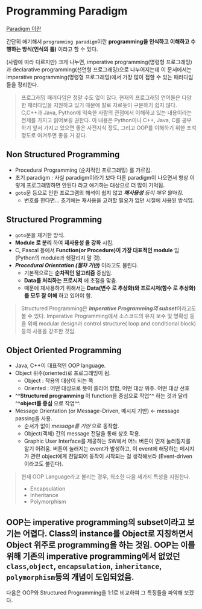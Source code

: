# Programming Paradigm

[Paradigm 이란](https://dsaint31.tistory.com/entry/Paradigm-패러다임)


간단히 애기해서 `programming paradigm`이란 **programming을 인식하고 이해하고 수행하는 방식(인식의 틀)** 이라고 할 수 있다. 
  
(사람에 따라 다르지만) 크게 나누면, imperative programming(명령형 프로그래밍)과 declarative programming(선언형 프로그래밍)으로 나누어지는데 이 문서에서는 imperative programming(명령형 프로그래밍)에서 가장 많이 접할 수 있는 패러다임들을 정리한다.

> 프로그래밍 패러다임은 정말 수도 없이 많다. 현재의 프로그래밍 언어들은 다양한 패러다임을 지원하고 있기 때문에 칼로 자르듯이 구분하기 쉽지 않다. C,C++과 Java, Python에 익숙한 사람의 관점에서 이해하고 있는 내용이라는 전제를 가지고 읽어보길 권한다. 이 내용은 Python이나 C++, Java, C를 공부하기 앞서 가지고 있으면 좋은 사전지식 정도, 그리고 OOP를 이해하기 위한 포석 정도로 여겨두면 좋을 거 같다.

## Non Structured Programming

- Procedural Programming (순차적인 프로그래밍) 를 가르킴.
- 초기 paradigm : 사실 paradigm이라기 보다 다른 paradigm이 나오면서 항상 이렇게 프로그래밍하면 안된다 라고 애기하는 대상으로 더 많이 기억됨.
- `goto`문 등으로 인한 프로그램의 해석이 쉽지 않고 ***재사용성** 등이 매우 떨어짐.*
    - 변호를 한다면... 초기에는 재사용을 고려할 필요가 없던 시절에 사용된 방식임.

## Structured Programming

- `goto`문을 제거한 방식.
- **Module 로 분리** 하여 **재사용성 을 강화** 시킴.
- C, Pascal 등에서 **Function(or Procedure)이 가장 대표적인 module** 임(Python의 module과 헷갈리지 말 것).
- ***Procedural Orientation (절차 기반)*** 이라고도 불린다.
    - 기본적으로는 **순차적인 알고리즘** 중심임.
    - **Data를 처리하는 프로시저** 에 초점을 맞춤.
    - 때문에 재사용하기 위해서는 **Data(변수 로 추상화)와 프로시저(함수 로 추상화)를 모두 잘 이해** 하고 있어야 함.

> Structured Programming은 ***Imperative Programming의 subset***이라고도 볼 수 있다. Imperative Programming에서 소스코드의 유지 보수 및 명확성 등을 위해 modular design과 control structure( loop and conditional block)등의 사용을 강조한 것임.

## Object Oriented Programming

- Java, C++이 대표적인 OOP language.
- Object 위주(oriented)로 프로그래밍이 됨.
    - Object : 작용의 대상이 되는 쪽
    - Oriented : 어떤 대상으로 뜻이 쏠리어 향함, 어떤 대상 위주. 어떤 대상 선호
- ^^**Structured programming** 이 function을 중심으로 작업^^ 하는 것과 달리 ^^**object를 중심** 으로 작업^^.
- Message Orientation (or Message-Driven, 메시지 기반) ← message passing을 사용.
    - 순서가 없이 *message를 기반* 으로 동작함.
    - Object(객체) 간의 message 전달을 통해 상호 작용.
    - Graphic User Interface를 제공하는 SW에서 어느 버튼이 먼저 눌러질지를 알기 어려움. 버튼이 눌러지는 event가 발생하고, 이 event에 해당하는 메시지가 관련 object에게 전달되어 동작이 시작되는 걸 생각해보라 (Event-driven이라고도 불린다).

> 현재 OOP Language라고 불리는 경우, 최소한 다음 세가지 특성을 지원한다.  
>
> * Encapsulation
> * Inheritance
> * Polymorphism

OOP는 imperative programming의 subset이라고 보기는 어렵다. Class의 instance를 Object로 지칭하면서 Object 위주로 programming을 하는 것임. OOP는 이를 위해 기존의 imperative programming에서 없었던 `class`,`object`, `encapsulation`, `inheritance`, `polymorphism`등의 개념이 도입되었음.
---

다음은 OOP와 Structured Programming을 1:1로 비교하여 그 특징들을 파악해 보겠다.

